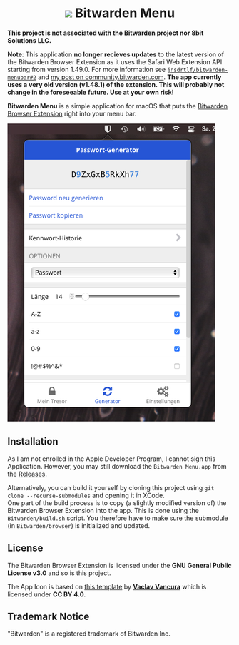 <h1 align="center">
  <img src="https://raw.githubusercontent.com/jnsdrtlf/bitwarden-menubar/main/Bitwarden/Assets.xcassets/AppIcon.appiconset/icon%4032.png"/>
  Bitwarden Menu
</h1>

**This project is not associated with the Bitwarden project nor 8bit Solutions LLC.**

**Note**: This application **no longer recieves updates** to the
latest version of the Bitwarden Browser Extension as it
uses the Safari Web Extension API starting from version 1.49.0.
For more information see
[`jnsdrtlf/bitwarden-menubar#2`](https://github.com/jnsdrtlf/bitwarden-menubar/issues/2)
and [my post on community.bitwarden.com](https://community.bitwarden.com/t/full-fledged-menu-bar-mode/2587/18).
**The app currently uses a very old version (v1.48.1) of the extension. This will
probably not change in the foreseeable future. Use at your own risk!**

**Bitwarden Menu** is a simple application for macOS that puts the
[Bitwarden Browser Extension](https://github.com/bitwarden/browser)
right into your menu bar.

<p align="center">

  ![](artwork/screenshot.png)

</p>

## Installation
As I am not enrolled in the Apple Developer Program, I cannot sign this
Application. However, you may still download the `Bitwarden Menu.app`
from the [Releases](https://github.com/jnsdrtlf/bitwarden-menubar/releases).

Alternatively, you can build it yourself by cloning this project
using `git clone --recurse-submodules` and opening it in XCode.  
One part of the build process is to copy (a slightly modified version of)
the Bitwarden Browser Extension into the app. This is done using the
`Bitwarden/build.sh` script. You therefore have to make sure the
submodule (in `Bitwarden/browser`) is initialized and updated.

## License

The Bitwarden Browser Extension is licensed under the 
**GNU General Public License v3.0** and so is this project.

The App Icon is based on [this template](https://www.figma.com/community/file/857303226040719059/macOS-Big-Sur-Icon-Template)
by [**Vaclav Vancura**](http://vancura.design/) which is licensed under
**CC BY 4.0**.

## Trademark Notice

"Bitwarden" is a registered trademark of Bitwarden Inc.
